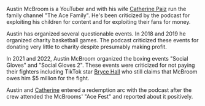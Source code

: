 Austin McBroom is a YouTuber and with his wife [Catherine Paiz](/people/cpaiz) run the family channel "The Ace Family". He's been criticized by the podcast for exploiting his children for content and for exploiting their fans for money.

Austin has organized several questionable events. In 2018 and 2019 he organized charity basketball games. The podcast criticized these events for donating very little to charity despite presumably making profit. 

In 2021 and 2022, Austin McBroom organized the boxing events "Social Gloves" and "Social Gloves 2". These events were criticized for not paying their fighters including TikTok star [Bryce Hall](/people/bhall) who still claims that McBroom owes him $5 million for the fight.

Austin and [Catherine](/people/cpaiz) entered a redemption arc with the podcast after the crew attended the McBrooms' "Ace Fest" and reported about it positively.